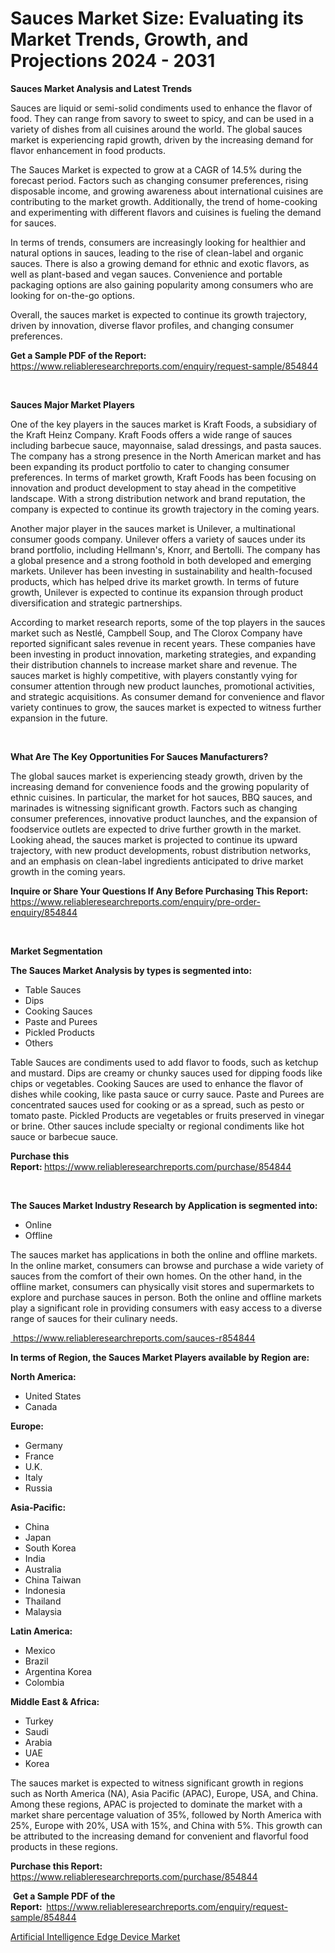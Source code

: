 <p><h1>Sauces Market Size: Evaluating its Market Trends, Growth, and Projections 2024 - 2031</h1></p><p><strong>Sauces Market Analysis and Latest Trends</strong></p>
<p><p>Sauces are liquid or semi-solid condiments used to enhance the flavor of food. They can range from savory to sweet to spicy, and can be used in a variety of dishes from all cuisines around the world. The global sauces market is experiencing rapid growth, driven by the increasing demand for flavor enhancement in food products.</p><p>The Sauces Market is expected to grow at a CAGR of 14.5% during the forecast period. Factors such as changing consumer preferences, rising disposable income, and growing awareness about international cuisines are contributing to the market growth. Additionally, the trend of home-cooking and experimenting with different flavors and cuisines is fueling the demand for sauces.</p><p>In terms of trends, consumers are increasingly looking for healthier and natural options in sauces, leading to the rise of clean-label and organic sauces. There is also a growing demand for ethnic and exotic flavors, as well as plant-based and vegan sauces. Convenience and portable packaging options are also gaining popularity among consumers who are looking for on-the-go options.</p><p>Overall, the sauces market is expected to continue its growth trajectory, driven by innovation, diverse flavor profiles, and changing consumer preferences.</p></p>
<p><strong>Get a Sample PDF of the Report:&nbsp;</strong> <a href="https://www.reliableresearchreports.com/enquiry/request-sample/854844">https://www.reliableresearchreports.com/enquiry/request-sample/854844</a></p>
<p>&nbsp;</p>
<p><strong>Sauces Major Market Players</strong></p>
<p><p>One of the key players in the sauces market is Kraft Foods, a subsidiary of the Kraft Heinz Company. Kraft Foods offers a wide range of sauces including barbecue sauce, mayonnaise, salad dressings, and pasta sauces. The company has a strong presence in the North American market and has been expanding its product portfolio to cater to changing consumer preferences. In terms of market growth, Kraft Foods has been focusing on innovation and product development to stay ahead in the competitive landscape. With a strong distribution network and brand reputation, the company is expected to continue its growth trajectory in the coming years.</p><p>Another major player in the sauces market is Unilever, a multinational consumer goods company. Unilever offers a variety of sauces under its brand portfolio, including Hellmann's, Knorr, and Bertolli. The company has a global presence and a strong foothold in both developed and emerging markets. Unilever has been investing in sustainability and health-focused products, which has helped drive its market growth. In terms of future growth, Unilever is expected to continue its expansion through product diversification and strategic partnerships.</p><p>According to market research reports, some of the top players in the sauces market such as Nestlé, Campbell Soup, and The Clorox Company have reported significant sales revenue in recent years. These companies have been investing in product innovation, marketing strategies, and expanding their distribution channels to increase market share and revenue. The sauces market is highly competitive, with players constantly vying for consumer attention through new product launches, promotional activities, and strategic acquisitions. As consumer demand for convenience and flavor variety continues to grow, the sauces market is expected to witness further expansion in the future.</p></p>
<p>&nbsp;</p>
<p><strong>What Are The Key Opportunities For Sauces Manufacturers?</strong></p>
<p><p>The global sauces market is experiencing steady growth, driven by the increasing demand for convenience foods and the growing popularity of ethnic cuisines. In particular, the market for hot sauces, BBQ sauces, and marinades is witnessing significant growth. Factors such as changing consumer preferences, innovative product launches, and the expansion of foodservice outlets are expected to drive further growth in the market. Looking ahead, the sauces market is projected to continue its upward trajectory, with new product developments, robust distribution networks, and an emphasis on clean-label ingredients anticipated to drive market growth in the coming years.</p></p>
<p><strong>Inquire or Share Your Questions If Any Before Purchasing This Report:</strong> <a href="https://www.reliableresearchreports.com/enquiry/pre-order-enquiry/854844">https://www.reliableresearchreports.com/enquiry/pre-order-enquiry/854844</a></p>
<p>&nbsp;</p>
<p><strong>Market Segmentation</strong></p>
<p><strong>The Sauces Market Analysis by types is segmented into:</strong></p>
<p><ul><li>Table Sauces</li><li>Dips</li><li>Cooking Sauces</li><li>Paste and Purees</li><li>Pickled Products</li><li>Others</li></ul></p>
<p><p>Table Sauces are condiments used to add flavor to foods, such as ketchup and mustard. Dips are creamy or chunky sauces used for dipping foods like chips or vegetables. Cooking Sauces are used to enhance the flavor of dishes while cooking, like pasta sauce or curry sauce. Paste and Purees are concentrated sauces used for cooking or as a spread, such as pesto or tomato paste. Pickled Products are vegetables or fruits preserved in vinegar or brine. Other sauces include specialty or regional condiments like hot sauce or barbecue sauce.</p></p>
<p><strong>Purchase this Report:&nbsp;</strong><a href="https://www.reliableresearchreports.com/purchase/854844">https://www.reliableresearchreports.com/purchase/854844</a></p>
<p>&nbsp;</p>
<p><strong>The Sauces Market Industry Research by Application is segmented into:</strong></p>
<p><ul><li>Online</li><li>Offline</li></ul></p>
<p><p>The sauces market has applications in both the online and offline markets. In the online market, consumers can browse and purchase a wide variety of sauces from the comfort of their own homes. On the other hand, in the offline market, consumers can physically visit stores and supermarkets to explore and purchase sauces in person. Both the online and offline markets play a significant role in providing consumers with easy access to a diverse range of sauces for their culinary needs.</p></p>
<p><a href="https://www.reliableresearchreports.com/sauces-r854844">&nbsp;https://www.reliableresearchreports.com/sauces-r854844</a></p>
<p><strong>In terms of Region, the Sauces Market Players available by Region are:</strong></p>
<p>
    <p> <strong> North America: </strong>
        <ul>
            <li>United States</li>
            <li>Canada</li>
        </ul>
        </p> 
    <p> <strong> Europe: </strong>
        <ul>
            <li>Germany</li>
            <li>France</li>
            <li>U.K.</li>
            <li>Italy</li>
            <li>Russia</li>
        </ul>
        </p> 
    <p> <strong> Asia-Pacific: </strong>
        <ul>
            <li>China</li>
            <li>Japan</li>
            <li>South Korea</li>
            <li>India</li>
            <li>Australia</li>
            <li>China Taiwan</li>
            <li>Indonesia</li>
            <li>Thailand</li>
            <li>Malaysia</li>
        </ul>
        </p> 
    <p> <strong> Latin America: </strong>
        <ul>
            <li>Mexico</li>
            <li>Brazil</li>
            <li>Argentina Korea</li>
            <li>Colombia</li>
        </ul>
        </p> 
    <p> <strong> Middle East & Africa: </strong>
        <ul>
            <li>Turkey</li>
            <li>Saudi</li>
            <li>Arabia</li>
            <li>UAE</li>
            <li>Korea</li>
        </ul>
    </p>
    </p>
<p><p>The sauces market is expected to witness significant growth in regions such as North America (NA), Asia Pacific (APAC), Europe, USA, and China. Among these regions, APAC is projected to dominate the market with a market share percentage valuation of 35%, followed by North America with 25%, Europe with 20%, USA with 15%, and China with 5%. This growth can be attributed to the increasing demand for convenient and flavorful food products in these regions.</p></p>
<p><strong>Purchase this Report: </strong><a href="https://www.reliableresearchreports.com/purchase/854844">https://www.reliableresearchreports.com/purchase/854844</a></p>
<p>&nbsp;<strong>Get a Sample PDF of the Report:&nbsp;&nbsp;</strong><a href="https://www.reliableresearchreports.com/enquiry/request-sample/854844">https://www.reliableresearchreports.com/enquiry/request-sample/854844</a></p>
<p><strong></strong></p>
<p><p><a href="https://github.com/indrystar/Market-Research-Report-List-3/blob/main/artificial-intelligence-edge-device-market.md">Artificial Intelligence Edge Device Market</a></p></p>